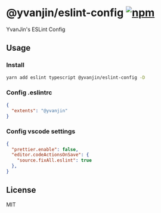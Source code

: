 # @yvanjin/eslint-config [![npm](https://img.shields.io/npm/v/@yvanjin/eslint-config?color=a1b858&label=)](https://www.npmjs.com/package/@yvanjin/eslint-config)

YvanJin's ESLint Config 

## Usage

### Install

```bash
yarn add eslint typescript @yvanjin/eslint-config -D
```

### Config .eslintrc

```json
{
  "extents": "@yvanjin"
}
```

### Config vscode settings

```json
{
  "prettier.enable": false,
  "editor.codeActionsOnSave": {
    "source.fixAll.eslint": true
  },
}
```

## License

MIT

